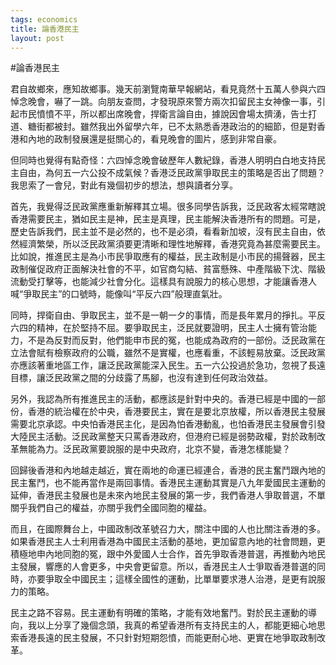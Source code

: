 ```yaml
--- 
tags: economics
title: 論香港民主
layout: post
---
```


#論香港民主

君自故鄉來，應知故鄉事。幾天前瀏覽南華早報網站，看見竟然十五萬人參與六四悼念晚會，嚇了一跳。向朋友查問，才發現原來警方兩次扣留民主女神像一事，引起市民憤憤不平，所以都出席晚會，捍衛言論自由，據說因會場太擠湧，告士打道、糖街都被封。雖然我出外留學六年，已不太熟悉香港政治的的細節，但是對香港和內地的政制發展還是挺關心的，看見晚會的圖片，感到非常自豪。

但同時也覺得有點奇怪：六四悼念晚會破歷年人數紀錄，香港人明明白白地支持民主自由，為何五一六公投不成氣候？香港泛民政黨爭取民主的策略是否出了問題？我思索了一會兒，對此有幾個初步的想法，想與讀者分享。

首先，我覺得泛民政黨應重新解釋其立場。很多同學告訴我，泛民政客太經常瞎說香港需要民主，猶如民主是神，民主是真理，民主能解決香港所有的問題。可是，歷史告訴我們，民主並不是必然的，也不是必須，看看新加坡，沒有民主自由，依然經濟繁榮，所以泛民政黨須要更清晰和理性地解釋，香港究竟為甚麼需要民主。比如說，推進民主是為小市民爭取應有的權益，民主政制是小市民的揚聲器，民主政制催促政府正面解決社會的不平，如官商勾結、貧富懸殊、中產階級下沈、階級流動受打擊等，也能減少社會分化。這樣具有說服力的核心思想，才能讓香港人喊“爭取民主”的口號時，能像叫“平反六四”般理直氣壯。

同時，捍衛自由、爭取民主，並不是一朝一夕的事情，而是長年累月的掙扎。平反六四的精神，在於堅持不屈。要爭取民主，泛民就要證明，民主人士擁有管治能力，不是為反對而反對，他們能申市民的冤，也能成為政府的一部份。泛民政黨在立法會賦有檢察政府的公職，雖然不是實權，也應看重，不該輕易放棄。泛民政黨亦應該著重地區工作，讓泛民政黨能深入民生。五一六公投過於急功，忽視了長遠目標，讓泛民政黨之間的分歧露了馬腳，也沒有達到任何政治效益。

另外，我認為所有推進民主的活動，都應該是針對中央的。香港已經是中國的一部份，香港的統治權在於中央，香港要民主，實在是要北京放權，所以香港民主發展需要北京承認。中央怕香港民主化，是因為怕香港動亂，也怕香港民主發展會引發大陸民主活動。泛民政黨整天只罵香港政府，但港府已經是弱勢政權，對於政制改革無能為力。泛民政黨要說服的是中央政府，北京不變，香港怎樣能變？

回歸後香港和內地越走越近，實在兩地的命運已經連合，香港的民主奮鬥跟內地的民主奮鬥，也不能再當作是兩回事情。香港民主運動其實是八九年愛國民主運動的延伸，香港民主發展也是未來內地民主發展的第一步，我們香港人爭取普選，不單關乎我們自己的權益，亦關乎我們全國同胞的權益。

而且，在國際舞台上，中國政制改革號召力大，關注中國的人也比關注香港的多。如果香港民主人士利用香港為中國民主活動的基地，更加留意內地的社會問題，更積極地申內地同胞的冤，跟中外愛國人士合作，首先爭取香港普選，再推動內地民主發展，響應的人會更多，中央會更留意。所以，香港民主人士爭取香港普選的同時，亦要爭取全中國民主；這樣全國性的運動，比單單要求港人治港，是更有說服力的策略。

民主之路不容易。民主運動有明確的策略，才能有效地奮鬥。對於民主運動的導向，我以上分享了幾個念頭，我真的希望香港所有支持民主的人，都能更細心地思索香港長遠的民主發展，不只針對短期怨憤，而能更耐心地、更實在地爭取政制改革。
